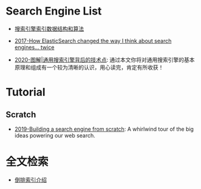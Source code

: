 # Search Engine List

- [搜索引擎索引数据结构和算法](http://www.hoohack.me/2016/05/09/datasture-and-algorithm-of-search-engine)

- [2017-How ElasticSearch changed the way I think about search engines… twice](https://parg.co/USg)

- [2020-图解|通用搜索引擎背后的技术点](https://mp.weixin.qq.com/s/p238OC_sr9C2vf5v3pSKbQ): 通过本文你将对通用搜索引擎的基本原理和组成有一个较为清晰的认识，用心读完，肯定有所收获！

# Tutorial

## Scratch

- [2019-Building a search engine from scratch](https://0x65.dev/blog/2019-12-06/building-a-search-engine-from-scratch.html): A whirlwind tour of the big ideas powering our web search.

# 全文检索

- [倒排索引介绍](http://www.cnblogs.com/fly1988happy/archive/2012/04/01/2429000.html)

